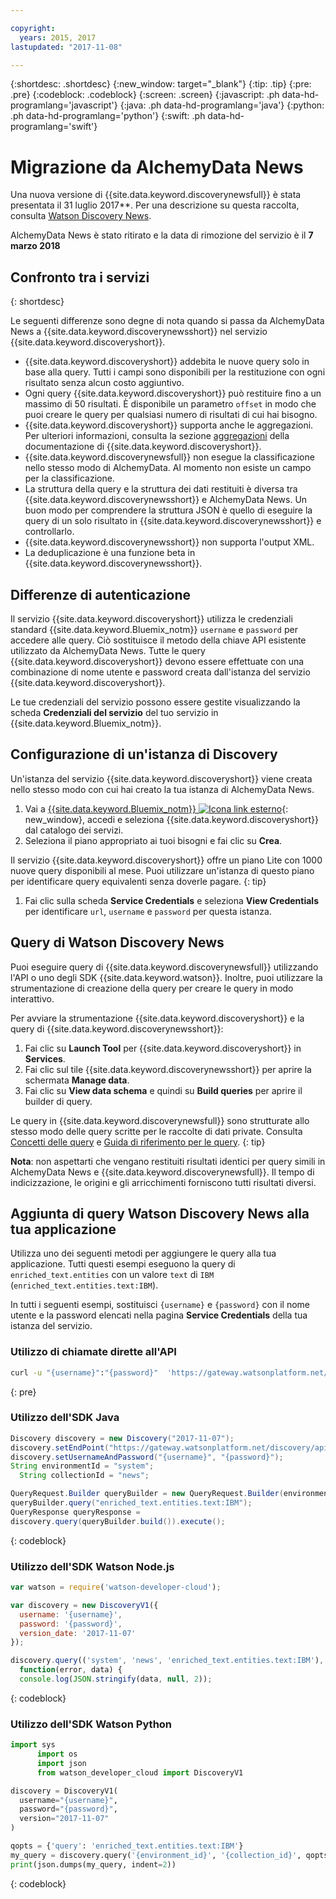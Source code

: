 ```yaml
---

copyright:
  years: 2015, 2017
lastupdated: "2017-11-08"

---
```


{:shortdesc: .shortdesc}
{:new_window: target="_blank"}
{:tip: .tip}
{:pre: .pre}
{:codeblock: .codeblock}
{:screen: .screen}
{:javascript: .ph data-hd-programlang='javascript'}
{:java: .ph data-hd-programlang='java'}
{:python: .ph data-hd-programlang='python'}
{:swift: .ph data-hd-programlang='swift'}

# Migrazione da AlchemyData News

Una nuova versione di {{site.data.keyword.discoverynewsfull}} è stata presentata il 31 luglio 2017**. Per una descrizione su questa raccolta, consulta [Watson Discovery News](/docs/services/discovery/watson-discovery-news.html). 

AlchemyData News è stato ritirato e la data di rimozione del servizio è il **7 marzo 2018**

## Confronto tra i servizi
{: shortdesc}

Le seguenti differenze sono degne di nota quando si passa da AlchemyData News a {{site.data.keyword.discoverynewsshort}} nel servizio {{site.data.keyword.discoveryshort}}.

- {{site.data.keyword.discoveryshort}} addebita le nuove query solo in base alla query. Tutti i campi sono disponibili per la restituzione con ogni risultato senza alcun costo aggiuntivo.
- Ogni query {{site.data.keyword.discoveryshort}} può restituire fino a un massimo di 50 risultati. È disponibile un parametro `offset` in modo che puoi creare le query per qualsiasi numero di risultati di cui hai bisogno.
- {{site.data.keyword.discoveryshort}} supporta anche le aggregazioni. Per ulteriori informazioni, consulta la sezione [aggregazioni](/docs/services/discovery/query-reference.html#aggregations) della documentazione di {{site.data.keyword.discoveryshort}}.
- {{site.data.keyword.discoverynewsfull}} non esegue la classificazione nello stesso modo di AlchemyData. Al momento non esiste un campo per la classificazione.
- La struttura della query e la struttura dei dati restituiti è diversa tra {{site.data.keyword.discoverynewsshort}} e AlchemyData News. Un buon modo per comprendere la struttura JSON è quello di eseguire la query di un solo risultato in {{site.data.keyword.discoverynewsshort}} e controllarlo.
- {{site.data.keyword.discoverynewsshort}} non supporta l'output XML.
- La deduplicazione è una funzione beta in {{site.data.keyword.discoverynewsshort}}.

## Differenze di autenticazione

Il servizio {{site.data.keyword.discoveryshort}} utilizza le credenziali standard {{site.data.keyword.Bluemix_notm}} `username` e `password` per accedere alle query. Ciò sostituisce il metodo della chiave API esistente utilizzato da AlchemyData News. Tutte le query {{site.data.keyword.discoveryshort}} devono essere effettuate con una combinazione di nome utente e password creata dall'istanza del servizio {{site.data.keyword.discoveryshort}}.

Le tue credenziali del servizio possono essere gestite visualizzando la scheda **Credenziali del servizio** del tuo servizio in {{site.data.keyword.Bluemix_notm}}.

## Configurazione di un'istanza di Discovery

Un'istanza del servizio {{site.data.keyword.discoveryshort}} viene creata nello stesso modo con cui hai creato la tua istanza di AlchemyData News.

1. Vai a [{{site.data.keyword.Bluemix_notm}} ![Icona link esterno](../../icons/launch-glyph.svg "Icona link esterno")](https://console.ng.bluemix.net/catalog/services/discovery/){: new_window}, accedi e seleziona {{site.data.keyword.discoveryshort}} dal catalogo dei servizi.
1. Seleziona il piano appropriato ai tuoi bisogni e fai clic su **Crea**.

  Il servizio {{site.data.keyword.discoveryshort}} offre un piano Lite con 1000 nuove query disponibili al mese. Puoi utilizzare un'istanza di questo piano per identificare query equivalenti senza doverle pagare.
  {: tip}

1. Fai clic sulla scheda **Service Credentials** e seleziona **View Credentials** per identificare `url`, `username` e `password` per questa istanza.

## Query di Watson Discovery News

Puoi eseguire query di {{site.data.keyword.discoverynewsfull}} utilizzando l'API o uno degli SDK {{site.data.keyword.watson}}. Inoltre, puoi utilizzare la strumentazione di creazione della query per creare le query in modo interattivo.

Per avviare la strumentazione {{site.data.keyword.discoveryshort}} e la query di {{site.data.keyword.discoverynewsshort}}:

1. Fai clic su **Launch Tool** per {{site.data.keyword.discoveryshort}} in **Services**.
1. Fai clic sul tile {{site.data.keyword.discoverynewsshort}} per aprire la schermata **Manage data**.
1. Fai clic su **View data schema** e quindi su **Build queries** per aprire il builder di query.

  Le query in {{site.data.keyword.discoverynewsfull}} sono strutturate allo stesso modo delle query scritte per le raccolte di dati private. Consulta [Concetti delle query](/docs/services/discovery/using.html) e [Guida di riferimento per le query](/docs/services/discovery/query-reference.html).
  {: tip}

**Nota**: non aspettarti che vengano restituiti risultati identici per query simili in AlchemyData News e {{site.data.keyword.discoverynewsfull}}. Il tempo di indicizzazione, le origini e gli arricchimenti forniscono tutti risultati diversi.

## Aggiunta di query Watson Discovery News alla tua applicazione

Utilizza uno dei seguenti metodi per aggiungere le query alla tua applicazione. Tutti questi esempi eseguono la query di `enriched_text.entities` con un valore `text` di `IBM` (`enriched_text.entities.text:IBM`).

In tutti i seguenti esempi, sostituisci `{username}` e `{password}` con il nome utente e la password elencati nella pagina **Service Credentials** della tua istanza del servizio.

### Utilizzo di chiamate dirette all'API

```bash
curl -u "{username}":"{password}"  'https://gateway.watsonplatform.net/discovery/api/v1/environments/system/collections/news/query?version=2017-11-07&query=enriched_text.entities.text:IBM'
```
{: pre}

### Utilizzo dell'SDK Java

```java
Discovery discovery = new Discovery("2017-11-07");
discovery.setEndPoint("https://gateway.watsonplatform.net/discovery/api/v1");
discovery.setUsernameAndPassword("{username}", "{password}");  
String environmentId = "system";
  String collectionId = "news";

QueryRequest.Builder queryBuilder = new QueryRequest.Builder(environmentId,collectionId);  
queryBuilder.query("enriched_text.entities.text:IBM");  
QueryResponse queryResponse =  
discovery.query(queryBuilder.build()).execute();
```
{: codeblock}

### Utilizzo dell'SDK Watson Node.js

```javascript
var watson = require('watson-developer-cloud');

var discovery = new DiscoveryV1({  
  username: '{username}',  
  password: '{password}',  
  version_date: '2017-11-07'  
});  

discovery.query(('system', 'news', 'enriched_text.entities.text:IBM'),  
  function(error, data) {  
  console.log(JSON.stringify(data, null, 2));  
```
{: codeblock}

### Utilizzo dell'SDK Watson Python

```python
import sys
      import os
      import json
      from watson_developer_cloud import DiscoveryV1

discovery = DiscoveryV1(
  username="{username}",
  password="{password}",
  version="2017-11-07"
)

qopts = {'query': 'enriched_text.entities.text:IBM'}
my_query = discovery.query('{environment_id}', '{collection_id}', qopts)
print(json.dumps(my_query, indent=2))
```
{: codeblock}
